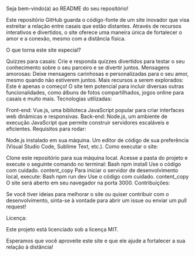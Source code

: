 Seja bem-vindo(a) ao README do seu repositório!

Este repositório GitHub guarda o código-fonte de um site inovador que visa estreitar a relação entre casais que estão distantes. Através de recursos interativos e divertidos, o site oferece uma maneira única de fortalecer o amor e a conexão, mesmo com a distância física.

O que torna este site especial?

Quizzes para casais: Crie e responda quizzes divertidos para testar o seu conhecimento sobre o seu parceiro e se divertir juntos.
Mensagens amorosas: Deixe mensagens carinhosas e personalizadas para o seu amor, mesmo quando não estiverem juntos.
Mais recursos a serem explorados: Este é apenas o começo! O site tem potencial para incluir diversas outras funcionalidades, como álbuns de fotos compartilhados, jogos online para casais e muito mais.
Tecnologias utilizadas:

Front-end: Vue.js, uma biblioteca JavaScript popular para criar interfaces web dinâmicas e responsivas.
Back-end: Node.js, um ambiente de execução JavaScript que permite construir servidores escaláveis e eficientes.
Requisitos para rodar:

Node.js instalado em sua máquina.
Um editor de código de sua preferência (Visual Studio Code, Sublime Text, etc.).
Como executar o site:

Clone este repositório para sua máquina local.
Acesse a pasta do projeto e execute o seguinte comando no terminal:
Bash
npm install
Use o código com cuidado.
content_copy
Para iniciar o servidor de desenvolvimento local, execute:
Bash
npm run dev
Use o código com cuidado.
content_copy
O site será aberto em seu navegador na porta 3000.
Contribuições:

Se você tiver ideias para melhorar o site ou quiser contribuir com o desenvolvimento, sinta-se à vontade para abrir um issue ou enviar um pull request!

Licença:

Este projeto está licenciado sob a licença MIT.

Esperamos que você aproveite este site e que ele ajude a fortalecer a sua relação à distância!